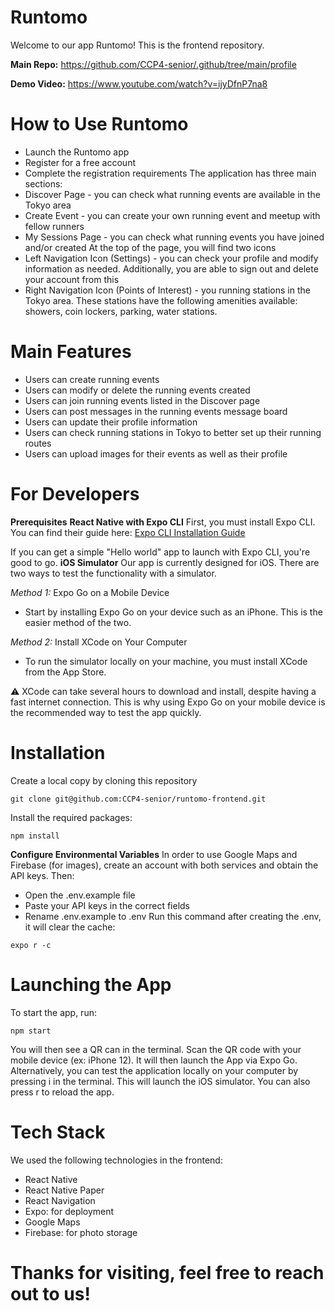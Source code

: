 # Runtomo
Welcome to our app Runtomo! This is the frontend repository.

**Main Repo:** https://github.com/CCP4-senior/.github/tree/main/profile

**Demo Video:** https://www.youtube.com/watch?v=ijyDfnP7na8
# How to Use Runtomo

* Launch the Runtomo app
* Register for a free account
* Complete the registration requirements
The application has three main sections:
* Discover Page - you can check what running events are available in the Tokyo area
* Create Event - you can create your own running event and meetup with fellow runners
* My Sessions Page - you can check what running events you have joined and/or created
At the top of the page, you will find two icons
* Left Navigation Icon (Settings) - you can check your profile and modify information as needed. Additionally, you are able to sign out and delete your account from this
* Right Navigation Icon (Points of Interest) - you running stations in the Tokyo area. These stations have the following amenities available: showers, coin lockers, parking, water stations.
# Main Features
* Users can create running events
* Users can modify or delete the running events created
* Users can join running events listed in the Discover page
* Users can post messages in the running events message board
* Users can update their profile information
* Users can check running stations in Tokyo to better set up their running routes
* Users can upload images for their events as well as their profile
# For Developers
**Prerequisites**
**React Native with Expo CLI**
First, you must install Expo CLI. You can find their guide here:
[Expo CLI Installation Guide](https://docs.expo.dev/get-started/installation/)

If you can get a simple "Hello world" app to launch with Expo CLI, you're good to go.
**iOS Simulator**
Our app is currently designed for iOS. There are two ways to test the functionality with a simulator.

*Method 1:* Expo Go on a Mobile Device
* Start by installing Expo Go on your device such as an iPhone. This is the easier method of the two.

*Method 2:* Install XCode on Your Computer
* To run the simulator locally on your machine, you must install XCode from the App Store.

⚠️ XCode can take several hours to download and install, despite having a fast internet connection. This is why using Expo Go on your mobile device is the recommended way to test the app quickly.
# Installation
Create a local copy by cloning this repository
```
git clone git@github.com:CCP4-senior/runtomo-frontend.git
```
Install the required packages:
```
npm install
```
**Configure Environmental Variables**
In order to use Google Maps and Firebase (for images), create an account with both services and obtain the API keys.
Then:
* Open the .env.example file
* Paste your API keys in the correct fields
* Rename .env.example to .env
Run this command after creating the .env, it will clear the cache:
```
expo r -c
```
# Launching the App
To start the app, run:
```
npm start
```
You will then see a QR can in the terminal. Scan the QR code with your mobile device (ex: iPhone 12). It will then launch the App via Expo Go.
Alternatively, you can test the application locally on your computer by pressing i in the terminal. This will launch the iOS simulator.
You can also press r to reload the app.
# Tech Stack
We used the following technologies in the frontend:
* React Native
* React Native Paper
* React Navigation
* Expo: for deployment
* Google Maps
* Firebase: for photo storage

# Thanks for visiting, feel free to reach out to us!
